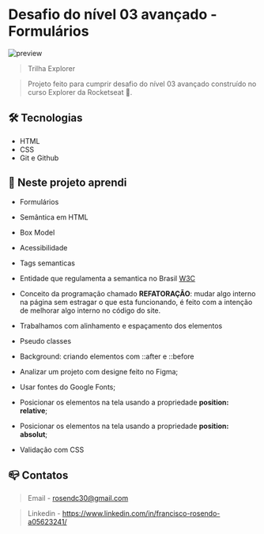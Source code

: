 # Desafio do nível 03 avançado - Formulários

![preview](.github/preview.jpg)

> Trilha Explorer 

> Projeto feito para cumprir desafio do nível 03 avançado construído no curso Explorer da Rocketseat :rocket:. 

## :hammer_and_wrench: Tecnologias

- HTML
- CSS
- Git e Github


## :nut_and_bolt: Neste projeto aprendi

- Formulários
- Semântica em HTML
- Box Model
- Acessibilidade
- Tags semanticas
- Entidade que regulamenta a semantica no Brasil [W3C](https://www.w3c.br/Padroes/WebSemantica)
- Conceito da programação chamado <b>REFATORAÇÃO</b>: mudar algo interno na página sem estragar o que esta funcionando, é feito com a intenção de melhorar algo interno no código do site.

- Trabalhamos com alinhamento e espaçamento dos elementos

- Pseudo classes

- Background: criando elementos com ::after e ::before
- Analizar um projeto com designe feito no Figma;
- Usar fontes do Google Fonts;
- Posicionar os elementos na tela usando a propriedade <strong>position: relative</strong>;
- Posicionar os elementos na tela usando a propriedade <strong>position: absolut</strong>;
- Validação com CSS



## :mailbox_closed: Contatos

> Email - rosendc30@gmail.com

> Linkedin - https://www.linkedin.com/in/francisco-rosendo-a05623241/